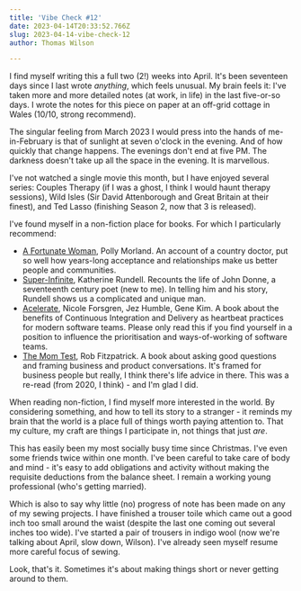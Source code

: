 ```yaml
---
title: 'Vibe Check #12'
date: 2023-04-14T20:33:52.766Z
slug: 2023-04-14-vibe-check-12
author: Thomas Wilson

---
```

I find myself writing this a full two (2!) weeks into April.  It's been seventeen days since I last wrote _anything_, which feels unusual.  My brain feels it: I've taken more and more detailed notes (at work, in life) in the last five-or-so days.  I wrote the notes for this piece on paper at an off-grid cottage in Wales (10/10, strong recommend).

The singular feeling from March 2023 I would press into the hands of me-in-February is that of sunlight at seven o'clock in the evening.  And of how quickly that change happens.  The evenings don't end at five PM.  The darkness doesn't take up all the space in the evening.  It is marvellous.  

I've not watched a single movie this month, but I have enjoyed several series: Couples Therapy (if I was a ghost, I think I would haunt therapy sessions), Wild Isles (Sir David Attenborough and Great Britain at their finest), and Ted Lasso (finishing Season 2, now that 3 is released).

I've found myself in a non-fiction place for books.  For which I particularly recommend:

* [A Fortunate Woman](https://www.goodreads.com/book/show/60713379-a-fortunate-woman), Polly Morland.  An account of a country doctor, put so well how years-long acceptance and relationships make us better people and communities.
* [Super-Infinite](https://www.goodreads.com/book/show/59851731-super-infinite), Katherine Rundell.  Recounts the life of John Donne, a seventeenth century poet (new to me).  In telling him and his story, Rundell shows us a complicated and unique man.
* [Acelerate](https://www.goodreads.com/book/show/35747076-accelerate), Nicole Forsgren, Jez Humble, Gene Kim.  A book about the benefits of Continuous Integration and Delivery as heartbeat practices for modern software teams.  Please only read this if you find yourself in a position to influence the prioritisation and ways-of-working of software teams.
* [The Mom Test](https://www.goodreads.com/book/show/52283963-the-mom-test), Rob Fitzpatrick.  A book about asking good questions and framing business and product conversations.  It's framed for business people but really, I think there's life advice in there.  This was a re-read (from 2020, I think) - and I'm glad I did.

When reading non-fiction, I find myself more interested in the world.  By considering something, and how to tell its story to a stranger - it reminds my brain that the world is a place full of things worth paying attention to.  That my culture, my craft are things I participate in, not things that just _are_.

This has easily been my most socially busy time since Christmas.  I've even some friends twice within one month.  I've been careful to take care of body and mind - it's easy to add obligations and activity without making the requisite deductions from the balance sheet.  I remain a working young professional (who's getting married).

Which is also to say why little (no) progress of note has been made on any of my sewing projects.  I have finished a trouser toile which came out a good inch too small around the waist (despite the last one coming out several inches too wide).  I've started a pair of trousers in indigo wool (now we're talking about April, slow down, Wilson).  I've already seen myself  resume more careful focus of sewing.

Look, that's it.  Sometimes it's about making things short or never getting around to them.